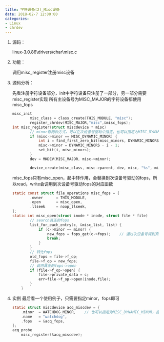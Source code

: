 ```yaml
---
title: 字符设备(2)_Misc设备
date: 2018-02-7 12:00:00
categories: 
- Linux
- chrdev
---
```


1. 源码：

   linux-3.0.86\drivers\char\misc.c

2. 功能：

   调用misc_register注册misc设备
<!-- more -->
3. 源码分析：

    先看注册字符设备部分，init中字符设备只注册了一部分，另一部分需要misc_register实现
    所有主设备号为MISC_MAJOR的字符设备都使用misc_fops

    ```c
    misc_init
            misc_class = class_create(THIS_MODULE, "misc");
            register_chrdev(MISC_MAJOR,"misc",&misc_fops);
    int misc_register(struct miscdevice * misc)
            // minor有两种方式，可以在次设备号驱动中指定，也可以指定为MISC_DYNAMIC_MINOR，misc驱动框架中找到空位自动分配
            if (misc->minor == MISC_DYNAMIC_MINOR) {
                int i = find_first_zero_bit(misc_minors, DYNAMIC_MINORS);
                misc->minor = DYNAMIC_MINORS - i - 1;
                set_bit(i, misc_minors);
            }
            dev = MKDEV(MISC_MAJOR, misc->minor);

            device_create(misc_class, misc->parent, dev, misc, "%s", misc->name);
    ```

    misc_fops只有misc_open，起中转作用，会替换到次设备号驱动的fops，所以read，write会调用到次设备号驱动fops的对应函数

    ```c
    static const struct file_operations misc_fops = {
            .owner		= THIS_MODULE,
            .open		= misc_open,
            .llseek		= noop_llseek,
    };
    static int misc_open(struct inode * inode, struct file * file)
            // search真正的fops
            list_for_each_entry(c, &misc_list, list) {
	            if (c->minor == minor) {
		            new_fops = fops_get(c->fops);    // 通过次设备号得到真正的fops
		            break;
	            }
            }
            // 转化fops
            old_fops = file->f_op;
            file->f_op = new_fops;
            // 调用真正的fops->open
            if (file->f_op->open) {
	            file->private_data = c;
                err=file->f_op->open(inode,file);
            }
        }
    ```

4. 实例
    最后看一个使用例子，只需要指定minor，fops即可
    ```c
    static struct miscdevice acq_miscdev = {
        .minor	= WATCHDOG_MINOR,    // 也可以指定为MISC_DYNAMIC_MINOR，自动分配
        .name	= "watchdog",
        .fops	= &acq_fops,
    };
    acq_probe
        misc_register(&acq_miscdev);
    ```
